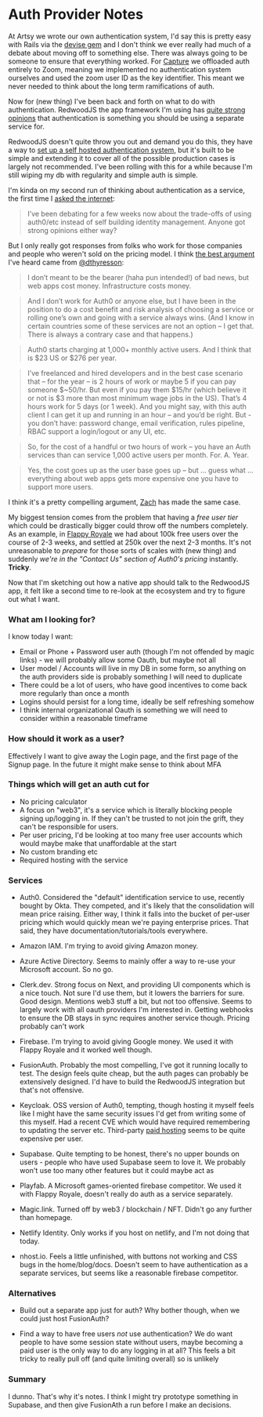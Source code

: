 # Auth Provider Notes

At Artsy we wrote our own authentication system, I'd say this is pretty easy with Rails via the [devise gem](https://github.com/heartcombo/devise) and I don't think we ever really had much of a debate about moving off to something else. There was always going to be someone to ensure that everything worked. For [Capture](https://cloudcapture.it) we offloaded auth entirely to Zoom, meaning we implemented no authentication system ourselves and used the zoom user ID as the key identifier. This meant we never needed to think about the long term ramifications of auth.

Now for (new thing) I've been back and forth on what to do with authentication. RedwoodJS the app framework I'm using has [quite strong opinions](https://redwoodjs.com/docs/authentication#self-hosted-auth-installation-and-setup) that authentication is something you should be using a separate service for. 

RedwoodJS doesn't quite throw you out and demand you do this, they have a way to [set up a self hosted authentication system](https://github.com/redwoodjs/redwood/pull/2701), but it's built to be simple and extending it to cover all of the possible production cases is largely not recommended. I've been rolling with this for a while because I'm still wiping my db with regularity and simple auth is simple.

I'm kinda on my second run of thinking about authentication as a service, the first time I [asked the internet](https://twitter.com/orta/status/1447984697812963334):

> I’ve been debating for a few weeks now about the trade-offs of using auth0/etc instead of self building identity management. Anyone got strong opinions either way?

But I only really got responses from folks who work for those companies and people who weren't sold on the pricing model. I think [the best argument](https://community.redwoodjs.com/t/local-jwt-auth-implementation/1359/5) I've heard came from [@dthyresson](https://twitter.com/dthyresson):

> I don’t meant to be the bearer (haha pun intended!) of bad news, but web apps cost money. Infrastructure costs money.

> And I don’t work for Auth0 or anyone else, but I have been in the position to do a cost benefit and risk analysis of choosing a service or rolling one’s own and going with a service always wins. (And I know in certain countries some of these services are not an option – I get that. There is always a contrary case and that happens.)

> Auth0 starts charging at 1,000+ monthly active users. And I think that is $23 US or $276 per year.

> I’ve freelanced and hired developers and in the best case scenario that – for the year – is 2 hours of work or maybe 5 if you can pay someone $~50/hr. But even if you pay them $15/hr (which believe it or not is $3 more than most minimum wage jobs in the US). That’s 4 hours work for 5 days (or 1 week). And you might say, with this auth client I can get it up and running in an hour – and you’d be right. But - you don’t have: password change, email verification, rules pipeline, RBAC support a login/logout or any UI, etc.

> So, for the cost of a handful or two hours of work – you have an Auth services than can service 1,000 active users per month. For. A. Year.

> Yes, the cost goes up as the user base goes up – but … guess what … everything about web apps gets more expensive one you have to support more users.

I think it's a pretty compelling argument, [Zach](https://twitter.com/helvetica) has made the same case. 

My biggest tension comes from the problem that having a _free user tier_ which could be drastically bigger could throw off the numbers completely. As an example, in [Flappy Royale](https://flappyroyale.io) we had about 100k free users over the course of 2-3 weeks, and settled at 250k over the next 2-3 months. It's not unreasonable to _prepare_ for those sorts of scales with (new thing) and suddenly _we're in the "Contact Us" section of Auth0's pricing_ instantly. **Tricky**.

Now that I'm sketching out how a native app should talk to the RedwoodJS app, it felt like a second time to re-look at the ecosystem and try to figure out what I want.

### What am I looking for?

I know today I want: 

- Email or Phone + Password user auth (though I'm not offended by magic links) - we will probably allow some Oauth, but maybe not all
- User model / Accounts will live in my DB in some form, so anything on the auth providers side is probably something I will need to duplicate
- There could be a lot of users, who have good incentives to come back more regularly than once a month
- Logins should persist for a long time, ideally be self refreshing somehow
- I think internal organizational Oauth is something we will need to consider within a reasonable timeframe

### How should it work as a user?

Effectively I want to give away the Login page, and the first page of the Signup page. In the future it might make sense to think about MFA

### Things which will get an auth cut for

- No pricing calculator
- A focus on "web3", it's a service which is literally blocking people signing up/logging in. If they can't be trusted to not join the grift, they can't be responsible for users.
- Per user pricing, I'd be looking at too many free user accounts which would maybe make that unaffordable at the start 
- No custom branding etc 
- Required hosting with the service

### Services

- Auth0. Considered the "default" identification service to use, recently bought by Okta. They competed, and it's likely that the consolidation will mean price raising. Either way, I think it falls into the bucket of per-user pricing which would quickly mean we're paying enterprise prices. That said, they have documentation/tutorials/tools everywhere.

- Amazon IAM. I'm trying to avoid giving Amazon money. 

- Azure Active Directory. Seems to mainly offer a way to re-use your Microsoft account. So no go.

- Clerk.dev. Strong focus on Next, and providing UI components which is a nice touch. Not sure I'd use them, but it lowers the barriers for sure. Good design. Mentions web3 stuff a bit, but not too offensive. Seems to largely work with all oauth providers I'm interested in. Getting webhooks to ensure the DB stays in sync requires another service though. Pricing probably can't work 

- Firebase. I'm trying to avoid giving Google money. We used it with Flappy Royale and it worked well though.

- FusionAuth. Probably the most compelling, I've got it running locally to test. The design feels quite cheap, but the auth pages can probably be extensively designed. I'd have to build the RedwoodJS integration but that's not offensive. 

- Keycloak. OSS version of Auth0, tempting, though hosting it myself feels like I might have the same security issues I'd get from writing some of this myself. Had a recent CVE which would have required remembering to updating the server etc. Third-party [paid hosting](https://www.cloud-iam.com/#pricing) seems to be quite expensive per user. 

- Supabase. Quite tempting to be honest, there's no upper bounds on users - people who have used Supabase seem to love it. We probably won't use too many other features but it could maybe act as 

- Playfab. A Microsoft games-oriented firebase competitor. We used it with Flappy Royale, doesn't really do auth as a service separately.

- Magic.link. Turned off by web3 / blockchain / NFT. Didn't go any further than homepage.

- Netlify Identity. Only works if you host on netlify, and I'm not doing that today.

- nhost.io. Feels a little unfinished, with buttons not working and CSS bugs in the home/blog/docs. Doesn't seem to have authentication as a separate services, but seems like a reasonable firebase competitor.


### Alternatives

- Build out a separate app just for auth? Why bother though, when we could just host FusionAuth?

- Find a way to have free users _not_ use authentication? We do want people to have some session state without users, maybe becoming a paid user is the only way to do any logging in at all? This feels a bit tricky to really pull off (and quite limiting overall) so is unlikely


### Summary

I dunno. That's why it's notes. I think I might try prototype something in Supabase, and then give FusionAth a run before I make an decisions.